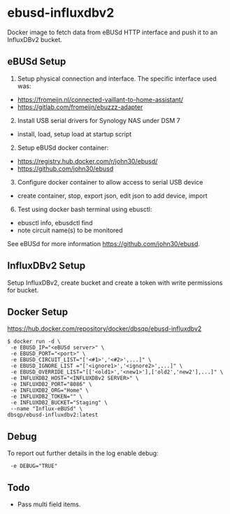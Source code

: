 # ebusd-influxdbv2
Docker image to fetch data from eBUSd HTTP interface and push it to an InfluxDBv2 bucket. 

## eBUSd Setup
1. Setup physical connection and interface. The specific interface used was:
- https://fromeijn.nl/connected-vaillant-to-home-assistant/
- https://gitlab.com/fromeijn/ebuzzz-adapter
2. Install USB serial drivers for Synology NAS under DSM 7
- install, load, setup load at startup script
2. Setup eBUSd docker container:
- https://registry.hub.docker.com/r/john30/ebusd/
- https://github.com/john30/ebusd
3. Configure docker container to allow access to serial USB device
- create container, stop, export json, edit json to add device, import
6. Test using docker bash terminal using ebusctl:
- ebusctl info, ebusdctl find
- note circuit name(s) to be monitored
 
See eBUSd for more information https://github.com/john30/ebusd.

## InfluxDBv2 Setup
Setup InfluxDBv2, create bucket and create a token with write permissions for bucket.

## Docker Setup
https://hub.docker.com/repository/docker/dbsqp/ebusd-influxdbv2
```
$ docker run -d \
 -e EBUSD_IP="<eBUSd server>" \
 -e EBUSD_PORT="<port>" \
 -e EBUSD_CIRCUIT_LIST="['<#1>','<#2>',...]" \
 -e EBUSD_IGNORE_LIST ="['<ignore1>','<ignore2>',...]" \
 -e EBUSD_OVERRIDE_LIST="[['<old1>','<new1>'],['old2','new2'],...]" \
 -e INFLUXDB2_HOST="<INFLUXDBv2 SERVER>" \
 -e INFLUXDB2_PORT="8086" \
 -e INFLUXDB2_ORG="Home" \
 -e INFLUXDB2_TOKEN="" \
 -e INFLUXDB2_BUCKET="Staging" \
 --name "Influx-eBUSd" \
dbsqp/ebusd-influxdbv2:latest
```

## Debug
To report out further details in the log enable debug:
```
 -e DEBUG="TRUE"
```

## Todo
- Pass multi field items.

